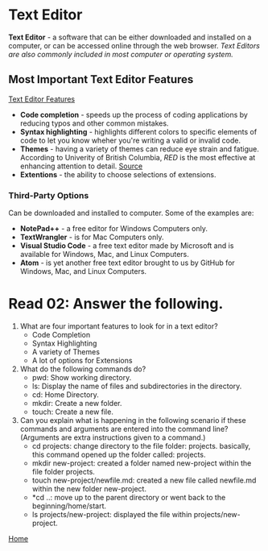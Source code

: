 # Text Editor

**Text Editor** - a software that can be either downloaded and installed on a computer, or can be accessed online through the web browser.
*Text Editors are also commonly included in most computer or operating system.*

## Most Important Text Editor Features

[Text Editor Features](https://codefellows.github.io/code-102-guide/curriculum/class-02/Choosing-A-Text-Editor--The-Older-Coder.pdf)

- **Code completion** - speeds up the process of coding applications by reducing typos and other common mistakes.
- **Syntax highlighting** - highlights different colors to specific elements of code to let you know wheher you're writing a valid or invalid code.
- **Themes** - having a variety of themes can reduce eye strain and fatigue. According to Univerity of British Columbia, *RED* is the most effective at enhancing attention to detail. [Source](https://www.calendar.com/blog/how-to-color-code-your-calendar-for-optimal-success/#:~:text=The%20University%20of%20British%20Columbia,that%20deserve%20your%20undivided%20attention.)
- **Extentions** - the ability to choose selections of extensions.

### Third-Party Options

Can be downloaded and installed to computer. Some of the examples are:

- **NotePad++** - a free editor for Windows Computers only.
- **TextWrangler** - is for Mac Computers only.
- **Visual Studio Code** - a free text editor made by Microsoft and is available for Windows, Mac, and Linux Computers.
- **Atom** - is yet another free text editor brought to us by GitHub for Windows, Mac, and Linux Computers.

# Read 02: Answer the following.

1. What are four important features to look for in a text editor?
    - Code Completion
    - Syntax Highlighting
    - A variety of Themes
    - A lot of options for Extensions
2. What do the following commands do?
    - pwd: Show working directory.
    - ls: Display the name of files and subdirectories in the directory.
    - cd: Home Directory.
    - mkdir: Create a new folder.
    - touch: Create a new file.
3. Can you explain what is happening in the following scenario if these commands and arguments are entered into the command line? (Arguments are extra instructions given to a command.)
    - cd projects: change directory to the file folder: projects. basically, this command opened up the folder called: projects.
    - mkdir new-project: created a folder named new-project within the file folder projects.
    - touch new-project/newfile.md: created a new file called newfile.md within the new folder new-project.
    - *cd ..: move up to the parent directory or went back to the beginning/home/start.
    - ls projects/new-project: displayed the file within projects/new-project.

[Home](README.md)
